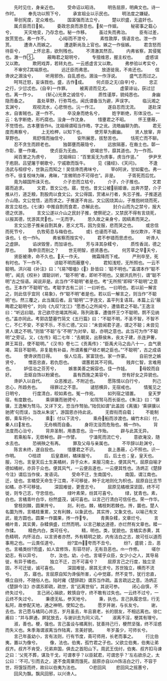 <!-- { "loadSidebar": true } -->
　　先时见仕，身亲近也。
　　受命诏以昭诗。
　　明告屈原，明典文也。诗一作时。
　　奉先功以照下兮，
　　承宣祖业以示民也。
　　明法度之嫌疑。
　　草创宪度，定众难也。
　　国富强而法立兮，
　　楚以炽盛，无盗奸也。
　　属贞臣而日矣。
　　委政忠良而游息也。矣一作娱。
　　秘密事之载心兮，
　　天灾地变，乃存念也。秘一作移。
　　虽过失而弗治。
　　臣有过差，放贳宽也。弗一作不。
　　心纯而不泄兮，
　　素性敦厚，慎语言也。泄一作贳。
　　遭谗人而嫉之。
　　遭退靳尚及上官也。嫉之一作佞嫉。
　　君含怒而待臣兮，
　　上怀忿恚，欲刑残也。
　　不清澈其然否。
　　内弗省察，其侵冤也。澈一作。
　　蔽晦君之聪明兮，
　　专擅维恩，握主权也。
　　虚惑误又以欺。
　　欺罔戏弄，若转丸也。一云惑虚言又以欺。
　　弗参验以考实兮，
　　不审穷其端原也。
　　远迁臣而弗思。
　　放逐徙我，不肯还也。
　　信谗谀之溷浊兮，
　　听用邪伪，自乱惑也。溷浊一作浮说。
　　盛气志而过之。
　　呵骂迁怒，妄诛戮也。盛，古作成。
　　何贞臣之无{自辛}兮，
　　忠正之行，少愆忒也。{自辛}一作罪。
　　被离谤而见尤。
　　虚蒙诽讪，获过愆也。离一作ゥ。
　　{斩心}光景之诚信兮，
　　质性谨厚，貌纯悫也。
　　身幽隐而备之。
　　虽处草野，行弥笃也。闻氏谓备当为避，声误字。
　　临沅湘之玄渊兮，
　　观视流水，心悲恻也。沅一作江。
　　遂自忍而沈流。
　　遂赴深水，自害贼也。遂一作不。
　　卒没身而绝名兮，
　　姓字断绝，形体没也。一云：名字断绝，形朽腐也。没身一作沈身。
　　惜壅君之不昭。
　　怀王壅蔽，不觉悟也。古本壅皆作ń。沈祖绵谓昭当作皓，字之讹。流皓幽聊为韵。
　　君无度而弗察兮，
　　上无检柙，以知下也。
　　使芳草为薮幽。
　　贤人放窜，弃草野也。
　　焉舒情而抽信兮，
　　安所展思，拔愁苦也。
　　恬死亡而不聊。
　　忍不贪生而顾老也。
　　独鄣壅而蔽隐兮，
　　远放隔塞，在裔土也。鄣一作彰，壅一作雍。
　　使贞臣为无由。
　　欲竭忠节，靡其道也。为一作而。
　　闻百里之为虏兮，
　　沈祖绵曰：“百里奚无为虏事，虏当作竖。”
　　伊尹烹于庖厨。吕望屠于朝歌兮，宁戚歌而饭牛。
　　见《骚经》、《天问》。
　　不逢汤武与桓缪兮，世孰云而知之！吴信谗而弗味兮，
　　宰阿谀，甘如蜜也。弗一作不。徐复校味为昧，弗昧，“言微明亦不可得也”。非是。
　　子胥死而后忧。
　　竟为越国所诛灭也。
　　介子忠而立枯兮，
　　介子，介子推也。
　　文君寤而追求。
　　文君，晋文公也。寤，觉也。昔文公被丽姬谮，出奔齐楚，介子推从行，道乏粮，割股肉以食文公。文公得国，赏诸从行者，失忘子推。子推遂逃介山隐。文公觉悟，追而求之。子推遂不肯出。文公因烧其山，子推抱树烧而死，故言立枯也。《七谏》中推自割而食君，亦解此也。
　　封介山而为之禁兮，报大德之优游。
　　言文公遂以介山之民封子推，使祭祀之，又禁民不得有言烧死，以报其德，忧游其灵也。一无而字。
　　思久故之亲身兮，因缟素而哭之。
　　言文公思子推亲自割其身，恩义尤笃，因为变服，悲而哭之也。
　　或忠信而死节兮，
　　仇牧荀息与梅伯也。
　　或讠也谩而不疑。
　　张仪欺诈，不能诛也。讠也一作。
　　弗省察而按实兮，
　　君不参错而思虑也。
　　听谗人之虚辞。
　　谄谀毁訾，而加诬也。
　　芳与泽其杂糅兮，
　　质性香润，德之厚也。
　　孰申旦而别之？
　　世无明智，惑贤愚也。
　　何芳草之早夭兮，
　　贤臣被谗，命不久也。夭一作夭。
　　微霜降而下戒。
　　严刑卒至，死有时也。下一作不。
　　谅聪不明而蔽壅兮，
　　君知浅短，无所照也。一云不聪明。洪兴祖《补注》曰：“《易?噬嗑》《》卦皆曰：‘聪不明也。’”盖谓本作“聪不明”。闻氏《校补》谓聪训听，“聪不明”者，即听不明也。又据洪氏所引，谓“聪不明”古之恒语。闻说非是。此当作“不聪明”者是也。考“无所照”即释“不聪明”之意也。王本作“不聪明”也。考聪字古有二训：一曰听也。一曰明也。若以前一解言之，则此信乎宜同《易象》，作“聪不明”者是也。若以后一解言之，则当作“不聪明”也。然三覆之，此当属后者。且“聪明”二字连文，盖平列复语耳。本篇上云“蔽晦君之聪明兮”，刘向《九叹?沈江》“愿悉心之所闻兮，遭值君之不聪。”王逸注曰：“听远曰聪。言己欲尽忠竭其所闻，陈列政事，遭值怀王ウ不聪明，鸸不见纳也。”盖亦同此。考郭店楚墓竹简文《五行篇》曰：“不聪不明，不圣不智，不智不仁，不仁不安，不安不乐，不乐亡德。”又曰：“未尝闻君子道，谓之不聪；未尝见贤人谓之不明。”则皆“不聪”与“不明”为对举，聪，亦明之意也。此当可为作“不聪明”之旁证。又，《左传》昭二七年：“去朝吴，出蔡侯朱，丧太子建，杀连尹奢，屏王耳目，使不聪明。”《汉书》卷七二《贡禹传》：“臣禹犬马之齿八十一，血气衰竭，耳目不聪明，非复能有补益，所谓素餐尸禄ㄜ朝之臣也。”“不聪明”，古之成语也。
　　使谗谀而日得。
　　佞人位高，家富饶也。家一作蒙。
　　自前世之嫉贤兮，
　　憎恶忠直，若仇怨也。
　　谓蕙若其不可佩。
　　贱弃仁智，言难用也。
　　妒佳冶之芬芳兮，
　　嫉害美善之婉容也。佳一作娃。
　　母姣而自好。
　　丑妪自饰以粉黛也。
　　虽有西施之美容兮，
　　世有好女之异貌也。
　　谗妒入以自代。
　　众恶推远，不附近也。
　　愿陈情以白行兮，
　　列己忠心，所趋务也。
　　得罪过之不意。
　　谴怒横异，无宿戒也。
　　情冤见之日明兮，
　　行度清白，皎如素也。冤一作宛。
　　如列宿之错置。
　　皇天罗宿，有度数也。
　　乘骐骥而驰骋兮，
　　如驾驽马而长驱也。《朱注》曰：“骐骥，王逸解为驽马。又详下文，恐当作驽骀。”陆侃如谓“此盖因《离骚》‘乘骐骥以驰骋’句而误，当改从朱说”。游国恩亦持此说。
　　无辔衔而自载；
　　不能制御，乘车将仆。
　　乘氵付以下流兮，
　　乘舟船而涉渡也。编竹木曰氵付，秦人曰发也。
　　无舟楫而自备。
　　身将沈没而危殆也。楫一作。
　　背法度而心治兮，
　　背弃圣制，用愚意也。治一作殆。
　　辟与此其无异。
　　若乘船车，无辔棹也。辟一作譬。
　　宁溘死而流亡兮，
　　意欲淹没，随水去也。
　　恐祸殃之有再。
　　罪及父母与亲属也。
　　不毕辞以赴渊兮，
　　陈言未终，遂自投也。
　　惜壅君之不识。
　　哀上愚蔽，心不照也。识一作明。
　　○桔颂
　　后皇嘉树，橘徕服兮。
　　后，后土也；皇，皇天也。服，习也。言皇天后土生美橘树，异于众木，来服习南土，便其风气，屈原自喻才德如橘树，亦异于众也。便其风气，一云便且遂也，一云便其性也。汤炳正《楚辞今注》谓后当作侯，发语词。
　　受命不迁，生南国兮。
　　南国，谓江南也。迁，徒也。言橘受天命生于江南，不可移徙，种于北地则化为枳也。屈原自比志节如橘，亦不可移徙。
　　深固难徙，更壹志兮。
　　屈原见橘根深坚固，终不可徙，则专己志，守忠信也。
　　绿叶素荣，纷其可喜兮。
　　绿，犹青也。素，白也。言橘青叶白华，纷然盛茂，诚可喜也。以言己行清白可信任也。荣一作华。
　　曾枝剡棘，圆果抟兮。
　　剡，利也。棘，橘枝刺若棘也。抟，圜也。楚人名圜为抟。言橘枝重累，又有利棘，以象武也。其实抟，又象文也。以喻己有文武，能方圆也。圆果一作圜果，抟一作专。
　　青黄杂糅，文章烂兮。
　　言橘叶青，其实黄，杂糅俱盛，烂然而明。以言己敏达道德，亦烂然有文章也。糅一作揉。
　　精色内白，类可任兮。
　　精，明也。类，犹貌也。言橘实赤黄，其色精明，内怀洁白，以言贤者亦然，外有精明之貌，内有洁白之志，故可任以道而事用之也。一云类任道兮。
　　纷宜，夸而不丑兮。
　　纷，盛貌；丑，恶也。言橘类纷而盛，如人宜修饰，形容尽好，无有丑恶也。一作修。
　　嗟尔幼志，有以异兮。
　　尔，汝也。幼，小也。言嗟乎众臣，女少小之人，其导易徙，有异于橘也。
　　独立不迁，岂不可喜兮？
　　屈原言己之行度，独立坚固，不可迁徙，诚可喜也。
　　深固难徙，廓其无求兮。苏世独立，横而不流兮。
　　苏，寤也。言屈原自知为谗佞所害，心中觉寤，然不变节，犹行忠直，横立自持，不随俗人也。陆时雍《楚辞疏》谓苏当作疏。盖言疏远之意。汤炳正《楚辞今注》亦谓苏即疏，疏世，言“远离世俗”。其说可参。
　　闭心自慎，不终失过兮。
　　言己闭心捐欲，敕慎自守，终不敢有过失也。一云终不过兮，一云终不失过兮。
　　秉德无私，参天地兮。
　　秉，执也。言己执履忠信，行无私阿，故参配天地，通之神明，使知之也。
　　愿岁并谢，与长友兮。
　　谢，去也。言己愿与橘同心并志，岁月虽去，年且衰老，长的朋友，不相远离也。徐仁甫曰：“并与屏通，屏犹放去，与谢训去为同义词。”
　　淑离不淫，梗其有理兮。
　　淑，善也。梗，强也。言己虽设与橘离别，犹善持己行，梗然坚强，终不淫惑而失义也。朱季海谓淑离当作陆离，言美好貌。
　　年岁虽少，可师长兮。
　　言己年虽幼小，言有法则，行有节度，斋可师用，长老而事之。
　　行比伯夷，置以为像兮。
　　像，法也。伯夷，孤竹君之子也。父欲立伯夷，伯夷让弟叔齐。叔齐不肯受，兄弟弃国，俱去之首阳山下。周武王伐纣，伯夷、叔齐扣马谏之曰：‘父死不葬，谋及干戈，可谓孝乎？以臣弑君，可谓忠乎？’左右欲杀之，太公曰：‘不可。’引而去之，遂不食周粟而饿死。屈原亦自以饰洁白之行，不容于世，将饿馁而终，故曰以伯夷为法也。
　　○悲回风
　　悲回风之摇蕙兮，
　　回风为飘。飘风回邪，以兴谗人。
